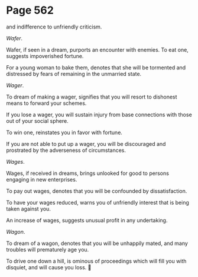 # Page 562
and indifference to unfriendly criticism.


_Wafer_.


Wafer, if seen in a dream, purports an encounter with enemies.
To eat one, suggests impoverished fortune.


For a young woman to bake them, denotes that she will be tormented
and distressed by fears of remaining in the unmarried state.


_Wager_.


To dream of making a wager, signifies that you will resort to dishonest
means to forward your schemes.


If you lose a wager, you will sustain injury from base connections
with those out of your social sphere.


To win one, reinstates you in favor with fortune.


If you are not able to put up a wager, you will be discouraged
and prostrated by the adverseness of circumstances.


_Wages_.


Wages, if received in dreams, brings unlooked for good to persons
engaging in new enterprises.


To pay out wages, denotes that you will be confounded by dissatisfaction.


To have your wages reduced, warns you of unfriendly interest
that is being taken against you.


An increase of wages, suggests unusual profit in any undertaking.


_Wagon_.


To dream of a wagon, denotes that you will be unhappily mated,
and many troubles will prematurely age you.


To drive one down a hill, is ominous of proceedings which will fill
you with disquiet, and will cause you loss.
